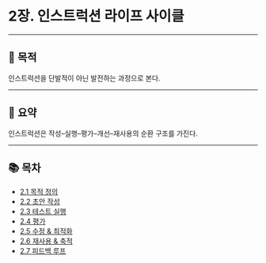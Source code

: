 # 2장. 인스트럭션 라이프 사이클

---

## 🎯 목적
인스트럭션을 단발적이 아닌 발전하는 과정으로 본다.

---

## 📌 요약
인스트럭션은 작성–실행–평가–개선–재사용의 순환 구조를 가진다.

---

## 📚 목차
- [2.1 목적 정의](./2-1-purpose.md)
- [2.2 초안 작성](./2-2-drafting.md)
- [2.3 테스트 실행](./2-3-testing.md)
- [2.4 평가](./2-4-evaluation.md)
- [2.5 수정 & 최적화](./2-5-iteration.md)
- [2.6 재사용 & 축적](./2-6-reuse.md)
- [2.7 피드백 루프](./2-7-feedback-loop.md)
